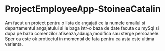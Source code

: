# ProjectEmployeeApp-StoineaCatalin
Am facut un proiect pentru o lista de angajati ce ia numele emailul si departamentul angajatului si le baga intr-o baza de date facuta cu mySql si dupa pe baza comenzilor afiseaza,adauga,modifica sau sterge persoanele.
Sper ca este ok protiectul in momentul de fata pentru ca asta este ultima varianta.
